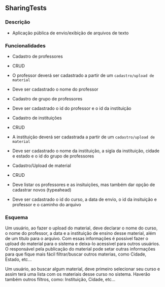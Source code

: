 ## SharingTests ##
### Descrição ###
- Aplicação pública de envio/exibição de arquivos de texto

### Funcionalidades ###
- Cadastro de professores
 - CRUD
 - O professor deverá ser cadastrado a partir de um `cadastro/upload de material`
 - Deve ser cadastrado o nome do professor

- Cadastro de grupo de professores
 - Deve ser cadastrado o id do professor e o id da instituição

- Cadastro de instituições
 - CRUD
 - A instituição deverá ser cadastrada a partir de um `cadastro/upload de material`
 - Deve ser cadastrado o nome da instituição, a sigla da instituição, cidade e estado e o id do grupo de professores
 
- Cadastro/Upload de material
 - CRUD
 - Deve listar os professores e as insituições, mas também dar opção de cadastrar novos (typeahead)
 - Deve ser cadastrado o id do curso, a data de envio, o id da insituição e professor e o caminho do arquivo

### Esquema ###
Um usuário, ao fazer o upload do material, deve declarar o nome do curso, o nome do professor, a data e a instituição de ensino desse material, além de um titulo para o arquivo. Com essas informações é possivel fazer o upload do material para o sistema e deixa-lo acessivel para outros usuários. O responsável pela publicação do material pode setar outras informações para que fique mais fácil filtrar/buscar outros materias, como Cidade, Estado, etc...

Um usuário, ao buscar algum material, deve primeiro selecionar seu curso e assim terá uma lista com os materiais desse curso no sistema. Haverão também outros filtros, como: Instituição, Cidade, etc...
